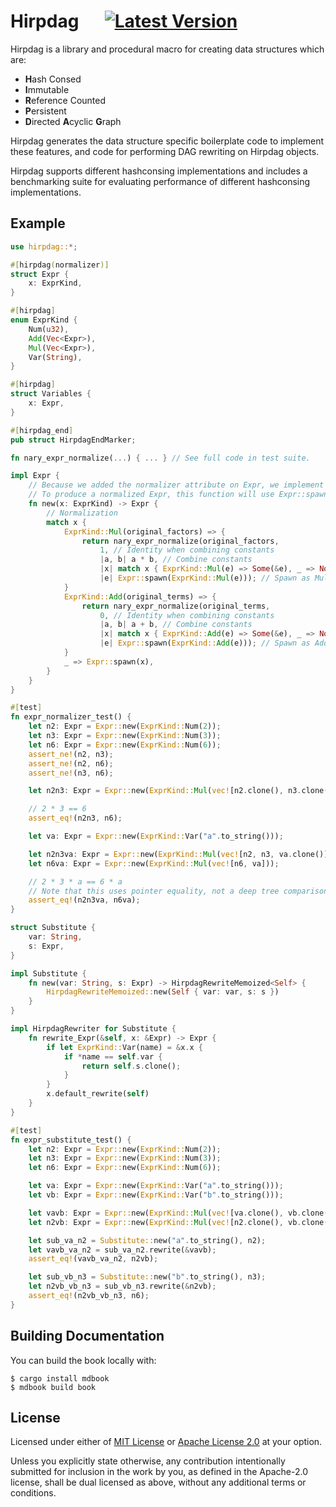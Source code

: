 # Hirpdag &emsp; [![Latest Version]][crates.io]

[Latest Version]: https://img.shields.io/crates/v/hirpdag.svg
[crates.io]: https://crates.io/crates/hirpdag

Hirpdag is a library and procedural macro for creating data structures which are:

-   **H**ash Consed
-   **I**mmutable
-   **R**eference Counted
-   **P**ersistent
-   **D**irected **A**cyclic **G**raph

Hirpdag generates the data structure specific boilerplate code to implement these features,
and code for performing DAG rewriting on Hirpdag objects.

Hirpdag supports different hashconsing implementations and includes a
benchmarking suite for evaluating performance of different hashconsing implementations.

## Example

```rust
use hirpdag::*;

#[hirpdag(normalizer)]
struct Expr {
    x: ExprKind,
}

#[hirpdag]
enum ExprKind {
    Num(u32),
    Add(Vec<Expr>),
    Mul(Vec<Expr>),
    Var(String),
}

#[hirpdag]
struct Variables {
    x: Expr,
}

#[hirpdag_end]
pub struct HirpdagEndMarker;

fn nary_expr_normalize(...) { ... } // See full code in test suite.

impl Expr {
    // Because we added the normalizer attribute on Expr, we implement Expr::new(...).
    // To produce a normalized Expr, this function will use Expr::spawn(...).
    fn new(x: ExprKind) -> Expr {
        // Normalization
        match x {
            ExprKind::Mul(original_factors) => {
                return nary_expr_normalize(original_factors,
                    1, // Identity when combining constants
                    |a, b| a * b, // Combine constants
                    |x| match x { ExprKind::Mul(e) => Some(&e), _ => None }, // Flatten nested Mul
                    |e| Expr::spawn(ExprKind::Mul(e))); // Spawn as Mul
            }
            ExprKind::Add(original_terms) => {
                return nary_expr_normalize(original_terms,
                    0, // Identity when combining constants
                    |a, b| a + b, // Combine constants
                    |x| match x { ExprKind::Add(e) => Some(&e), _ => None }, // Flatten nested Add
                    |e| Expr::spawn(ExprKind::Add(e))); // Spawn as Add
            }
            _ => Expr::spawn(x),
        }
    }
}

#[test]
fn expr_normalizer_test() {
    let n2: Expr = Expr::new(ExprKind::Num(2));
    let n3: Expr = Expr::new(ExprKind::Num(3));
    let n6: Expr = Expr::new(ExprKind::Num(6));
    assert_ne!(n2, n3);
    assert_ne!(n2, n6);
    assert_ne!(n3, n6);

    let n2n3: Expr = Expr::new(ExprKind::Mul(vec![n2.clone(), n3.clone()]));

    // 2 * 3 == 6
    assert_eq!(n2n3, n6);

    let va: Expr = Expr::new(ExprKind::Var("a".to_string()));

    let n2n3va: Expr = Expr::new(ExprKind::Mul(vec![n2, n3, va.clone()]));
    let n6va: Expr = Expr::new(ExprKind::Mul(vec![n6, va]));

    // 2 * 3 * a == 6 * a
    // Note that this uses pointer equality, not a deep tree comparison.
    assert_eq!(n2n3va, n6va);
}

struct Substitute {
    var: String,
    s: Expr,
}

impl Substitute {
    fn new(var: String, s: Expr) -> HirpdagRewriteMemoized<Self> {
        HirpdagRewriteMemoized::new(Self { var: var, s: s })
    }
}

impl HirpdagRewriter for Substitute {
    fn rewrite_Expr(&self, x: &Expr) -> Expr {
        if let ExprKind::Var(name) = &x.x {
            if *name == self.var {
                return self.s.clone();
            }
        }
        x.default_rewrite(self)
    }
}

#[test]
fn expr_substitute_test() {
    let n2: Expr = Expr::new(ExprKind::Num(2));
    let n3: Expr = Expr::new(ExprKind::Num(3));
    let n6: Expr = Expr::new(ExprKind::Num(6));

    let va: Expr = Expr::new(ExprKind::Var("a".to_string()));
    let vb: Expr = Expr::new(ExprKind::Var("b".to_string()));

    let vavb: Expr = Expr::new(ExprKind::Mul(vec![va.clone(), vb.clone()]));
    let n2vb: Expr = Expr::new(ExprKind::Mul(vec![n2.clone(), vb.clone()]));

    let sub_va_n2 = Substitute::new("a".to_string(), n2);
    let vavb_va_n2 = sub_va_n2.rewrite(&vavb);
    assert_eq!(vavb_va_n2, n2vb);

    let sub_vb_n3 = Substitute::new("b".to_string(), n3);
    let n2vb_vb_n3 = sub_vb_n3.rewrite(&n2vb);
    assert_eq!(n2vb_vb_n3, n6);
}
```

## Building Documentation

You can build the book locally with:

```
$ cargo install mdbook
$ mdbook build book
```

## License

Licensed under either of [MIT License][licensemit] or [Apache License 2.0][licenseapache] at your option.

[licensemit]: LICENSE-MIT
[licenseapache]: LICENSE-APACHE

Unless you explicitly state otherwise, any contribution intentionally submitted for inclusion in the work by you,
as defined in the Apache-2.0 license, shall be dual licensed as above, without any additional terms or conditions.
